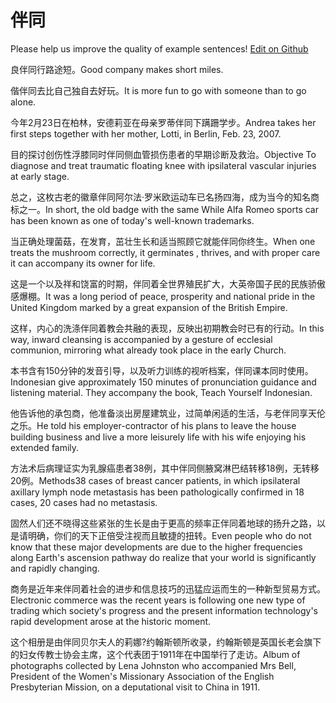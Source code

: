 # 伴同

Please help us improve the quality of example sentences! [Edit on Github](https://github.com/jiyushe/jiyu-example-sentence-source/blob/main/chinese/bantong.md)

<p><span class="chinese">良伴同行路途短。</span><span class="english">Good company makes short miles.</span></p>

<p><span class="chinese">偕伴同去比自己独自去好玩。</span><span class="english">It is more fun to go with someone than to go alone.</span></p>

<p><span class="chinese">今年2月23日在柏林，安德莉亚在母亲罗蒂伴同下蹒跚学步。</span><span class="english">Andrea takes her first steps together with her mother, Lotti, in Berlin, Feb. 23, 2007.</span></p>

<p><span class="chinese">目的探讨创伤性浮膝同时伴同侧血管损伤患者的早期诊断及救治。</span><span class="english">Objective To diagnose and treat traumatic floating knee with ipsilateral vascular injuries at early stage.</span></p>

<p><span class="chinese">总之，这枚古老的徽章伴同阿尔法·罗米欧运动车已名扬四海，成为当今的知名商标之一。</span><span class="english">In short, the old badge with the same While Alfa Romeo sports car has been known as one of today's well-known trademarks.</span></p>

<p><span class="chinese">当正确处理菌菇，在发育，茁壮生长和适当照顾它就能伴同你终生。</span><span class="english">When one treats the mushroom correctly, it germinates , thrives, and with proper care it can accompany its owner for life.</span></p>

<p><span class="chinese">这是一个以及祥和饶富的时期，伴同着全世界殖民扩大，大英帝国子民的民族骄傲感爆棚。</span><span class="english">It was a long period of peace, prosperity and national pride in the United Kingdom marked by a great expansion of the British Empire.</span></p>

<p><span class="chinese">这样，内心的洗涤伴同着教会共融的表现，反映出初期教会时已有的行动。</span><span class="english">In this way, inward cleansing is accompanied by a gesture of ecclesial communion, mirroring what already took place in the early Church.</span></p>

<p><span class="chinese">本书含有150分钟的发音引导，以及听力训练的视听档案，伴同课本同时使用。</span><span class="english">Indonesian give approximately 150 minutes of pronunciation guidance and listening material. They accompany the book, Teach Yourself Indonesian.</span></p>

<p><span class="chinese">他告诉他的承包商，他准备淡出房屋建筑业，过简单闲适的生活，与老伴同享天伦之乐。</span><span class="english">He told his employer-contractor of his plans to leave the house building business and live a more leisurely life with his wife enjoying his extended family.</span></p>

<p><span class="chinese">方法术后病理证实为乳腺癌患者38例，其中伴同侧腋窝淋巴结转移18例，无转移20例。</span><span class="english">Methods38 cases of breast cancer patients, in which ipsilateral axillary lymph node metastasis has been pathologically confirmed in 18 cases, 20 cases had no metastasis.</span></p>

<p><span class="chinese">固然人们还不晓得这些紧张的生长是由于更高的频率正伴同着地球的扬升之路，以是请明确，你们的天下正倍受注视而且敏捷的扭转。</span><span class="english">Even people who do not know that these major developments are due to the higher frequencies along Earth's ascension pathway do realize that your world is significantly and rapidly changing.</span></p>

<p><span class="chinese">商务是近年来伴同着社会的进步和信息技巧的迅猛应运而生的一种新型贸易方式。</span><span class="english">Electronic commerce was the recent years is following one new type of trading which society's progress and the present information technology's rapid development arose at the historic moment.</span></p>

<p><span class="chinese">这个相册是由伴同贝尔夫人的莉娜?约翰斯顿所收录，约翰斯顿是英国长老会旗下的妇女传教士协会主席，这个代表团于1911年在中国举行了走访。</span><span class="english">Album of photographs collected by Lena Johnston who accompanied Mrs Bell, President of the Women's Missionary Association of the English Presbyterian Mission, on a deputational visit to China in 1911.</span></p>

